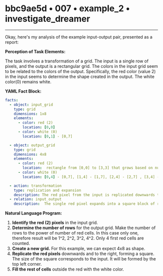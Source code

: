 # bbc9ae5d • 007 • example_2 • investigate_dreamer

---
Okay, here's my analysis of the example input-output pair, presented as a report:

**Perception of Task Elements:**

The task involves a transformation of a grid. The input is a single row of pixels, and the output is a rectangular grid. The colors in the input grid seem to be related to the colors of the output. Specifically, the red color (value 2) in the input seems to determine the shape created in the output. The white color(0) remains white.

**YAML Fact Block:**



```yaml
facts:
  - object: input_grid
    type: grid
    dimensions: 1x8
    elements:
      - color: red (2)
        location: [0,0]
      - color: white (0)
        location: [0,1] - [0,7]

  - object: output_grid
    type: grid
    dimensions: 4x8
    elements:
      - color: red (2)
        location:  rectangle from [0,0] to [3,3] that grows based on number of rows.
      - color: white (0)
        location: [0,4] - [0,7], [1,4] - [1,7], [2,4] - [2,7] , [3,4] - [3,7]

  - action: transformation
    type: replication and expansion
    description: The red pixel from the input is replicated downwards to form a growing rectangle. The number of rows in output is determined by the number of red pixels in each row.
  - relation: input_output
    description:  The single red pixel expands into a square block of red pixels in the output grid, white remains as white.
```



**Natural Language Program:**

1.  **Identify the red (2) pixels** in the input grid.
2.  **Determine the number of rows** for the output grid. Make the number of rows to the power of number of red cells. In this case only one, therefore result will be 1^2, 2^2, 3^2, 4^2. Only 4 first red cells are counted.
3.  **Create a new grid.** For this example, we can expect 4x8 as shape.
4.  **Replicate the red pixels** downwards and to the right, forming a square. The size of the square corresponds to the input. It will be formed by the top left corner.
5. **Fill the rest of cells** outside the red with the white color.


